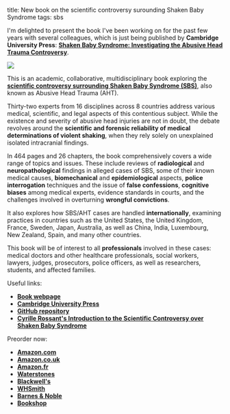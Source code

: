 title: New book on the scientific controversy surounding Shaken Baby Syndrome
tags: sbs

I'm delighted to present the book I've been working on for the past few years with several colleagues, which is just being published by **Cambridge University Press**: [**Shaken Baby Syndrome: Investigating the Abusive Head Trauma Controversy**](https://shakenbaby.science).

[![](https://repository-images.githubusercontent.com/592065503/0028eb78-1fac-4b2f-8651-9a153ad35e1c)]({filename}2023-05-16-sbsbook.md)

<!-- PELICAN_END_SUMMARY -->

This is an academic, collaborative, multidisciplinary book exploring the [**scientific controversy surrounding Shaken Baby Syndrome (SBS)**](), also known as Abusive Head Trauma (AHT).

Thirty-two experts from 16 disciplines across 8 countries address various medical, scientific, and legal aspects of this contentious subject. While the existence and severity of abusive head injuries are not in doubt, the debate revolves around the **scientific and forensic reliability of medical determinations of violent shaking**, when they rely solely on unexplained isolated intracranial findings.

In 464 pages and 26 chapters, the book comprehensively covers a wide range of topics and issues. These include reviews of **radiological** and **neuropathological** findings in alleged cases of SBS, some of their known medical causes, **biomechanical** and **epidemiological** aspects, **police interrogation** techniques and the issue of **false confessions**, **cognitive biases** among medical experts, evidence standards in courts, and the challenges involved in overturning **wrongful convictions**.

It also explores how SBS/AHT cases are handled **internationally**, examining practices in countries such as the United States, the United Kingdom, France, Sweden, Japan, Australia, as well as China, India, Luxembourg, New Zealand, Spain, and many other countries.

This book will be of interest to all **professionals** involved in these cases: medical doctors and other healthcare professionals, social workers, lawyers, judges, prosecutors, police officers, as well as researchers, students, and affected families.

Useful links:

* [**Book webpage**](https://shakenbaby.science/)
* [**Cambridge University Press**](https://www.cambridge.org/core/books/shaken-baby-syndrome/67016F1A1F6ED92141A179E9A5D145FB)
* [**GitHub repository**](https://github.com/sbs-book/sbs-book.github.io)
* [**Cyrille Rossant's Introduction to the Scientific Controversy over Shaken Baby Syndrome**](/introduction-shaken-baby-syndrome-controversy/)

Preorder now:

* [**Amazon.com**](https://www.amazon.com/Shaken-Baby-Syndrome-Investigating-Controversy/dp/1009384767)
* [**Amazon.co.uk**](https://www.amazon.co.uk/Shaken-Baby-Syndrome-Investigating-Controversy/dp/1009177885/)
* [**Amazon.fr**](https://www.amazon.fr/Shaken-Baby-Syndrome-Investigating-Controversy/dp/1009384767)
* [**Waterstones**](https://www.waterstones.com/book/shaken-baby-syndrome/keith-a-findley/cyrille-rossant/9781009384766)
* [**Blackwell's**](https://blackwells.co.uk/bookshop/product/Shaken-Baby-Syndrome-by-Keith-Findley-editor/9781009384766)
* [**WHSmith**](https://www.whsmith.co.uk/products/shaken-baby-syndrome-investigating-the-abusive-head-trauma-controversy/keith-a-findley/cyrille-rossant/hardback/9781009384766.html)
* [**Barnes & Noble**](https://www.barnesandnoble.com/w/shaken-baby-syndrome-keith-a-findley/1143053792)
* [**Bookshop**](https://bookshop.org/p/books/shaken-baby-syndrome-investigating-the-abusive-head-trauma-controversy-leila-schneps/19790464?ean=9781009384766)
